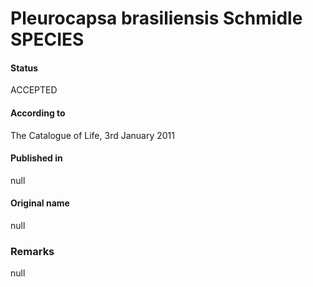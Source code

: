 # Pleurocapsa brasiliensis Schmidle SPECIES

#### Status
ACCEPTED

#### According to
The Catalogue of Life, 3rd January 2011

#### Published in
null

#### Original name
null

### Remarks
null